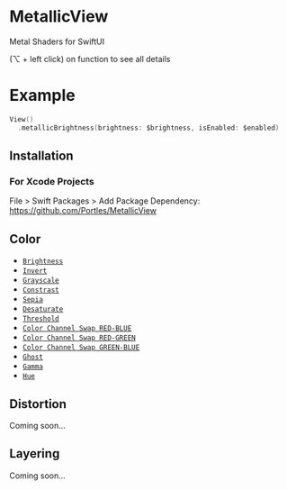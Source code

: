 # MetallicView
Metal Shaders for SwiftUI

(⌥ + left click) on function to see all details

# Example
```swift
View()
  .metallicBrightness(brightness: $brightness, isEnabled: $enabled)
```

## Installation

### For Xcode Projects

File > Swift Packages > Add Package Dependency: https://github.com/Portles/MetallicView

## Color

* [`Brightness`](https://github.com/Portles/MetallicView/blob/30a0566e3f1ec72ae530f3cc3d74acdd96c55da0/Sources/MetallicView/MetallicView.swift#L12-L36) 
* [`Invert`](https://github.com/Portles/MetallicView/blob/30a0566e3f1ec72ae530f3cc3d74acdd96c55da0/Sources/MetallicView/MetallicView.swift#L38-L59)
* [`Grayscale`](https://github.com/Portles/MetallicView/blob/30a0566e3f1ec72ae530f3cc3d74acdd96c55da0/Sources/MetallicView/MetallicView.swift#L61-L82)
* [`Constrast`](https://github.com/Portles/MetallicView/blob/30a0566e3f1ec72ae530f3cc3d74acdd96c55da0/Sources/MetallicView/MetallicView.swift#L84-L108)
* [`Sepia`](https://github.com/Portles/MetallicView/blob/30a0566e3f1ec72ae530f3cc3d74acdd96c55da0/Sources/MetallicView/MetallicView.swift#L110-L131)
* [`Desaturate`](https://github.com/Portles/MetallicView/blob/30a0566e3f1ec72ae530f3cc3d74acdd96c55da0/Sources/MetallicView/MetallicView.swift#L133-L157)
* [`Threshold`](https://github.com/Portles/MetallicView/blob/30a0566e3f1ec72ae530f3cc3d74acdd96c55da0/Sources/MetallicView/MetallicView.swift#L159-L183)
* [`Color Channel Swap RED-BLUE`](https://github.com/Portles/MetallicView/blob/30a0566e3f1ec72ae530f3cc3d74acdd96c55da0/Sources/MetallicView/MetallicView.swift#L185-L206)
* [`Color Channel Swap RED-GREEN`](https://github.com/Portles/MetallicView/blob/30a0566e3f1ec72ae530f3cc3d74acdd96c55da0/Sources/MetallicView/MetallicView.swift#L208-L229)
* [`Color Channel Swap GREEN-BLUE`](https://github.com/Portles/MetallicView/blob/30a0566e3f1ec72ae530f3cc3d74acdd96c55da0/Sources/MetallicView/MetallicView.swift#L231-L252)
* [`Ghost`](https://github.com/Portles/MetallicView/blob/30a0566e3f1ec72ae530f3cc3d74acdd96c55da0/Sources/MetallicView/MetallicView.swift#L254-L278)
* [`Gamma`](https://github.com/Portles/MetallicView/blob/30a0566e3f1ec72ae530f3cc3d74acdd96c55da0/Sources/MetallicView/MetallicView.swift#L280-L304)
* [`Hue`](https://github.com/Portles/MetallicView/blob/30a0566e3f1ec72ae530f3cc3d74acdd96c55da0/Sources/MetallicView/MetallicView.swift#L306-L331)

## Distortion
Coming soon...

## Layering
Coming soon...
